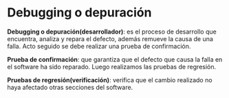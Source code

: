 Debugging o depuración
========================

**Debugging o depuración(desarrollador)**: es el proceso de desarrollo que encuentra, analiza y repara el defecto, además
     remueve la causa de una falla. Acto seguido se debe realizar una prueba de confirmación.
     
**Prueba de confirmación**: que garantiza que el defecto que causa la falla en el software ha sido reparado. Luego realizamos 
    las pruebas de regresión.
    
**Pruebas de regresión(verificación)**: verifica que el cambio realizado no haya afectado otras secciones del software.
